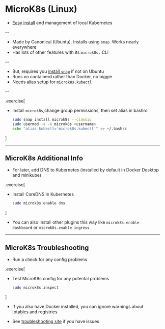 # MicroK8s (Linux)

- [Easy install](https://microk8s.io/) and management of local Kubernetes

--

- Made by Canonical (Ubuntu). Installs using `snap`. Works nearly everywhere
- Has lots of other features with its `microk8s.` CLI

--

- But, requires you [install `snap`](https://snapcraft.io/docs/installing-snapd) if not on Ubuntu
- Runs on containerd rather than Docker, no biggie
- Needs alias setup for `microk8s.kubectl`

--

.exercise[

- Install `microk8s`,change group permissions, then set alias in bashrc
  ``` bash
  sudo snap install microk8s --classic
  sudo usermod -a -G microk8s <username>
  echo "alias kubectl='microk8s.kubectl'" >> ~/.bashrc
  ```

]

---

## MicroK8s Additional Info

- For later, add DNS to Kubernetes (installed by default in Docker Desktop and minikube)


.exercise[

- Install CoreDNS in Kubernetes
  ``` bash
  sudo microk8s.enable dns
  ```
]

- You can also install other plugins this way like `microk8s.enable dashboard` or `microk8s.enable ingress`

---

## MicroK8s Troubleshooting

- Run a check for any config problems

.exercise[

- Test MicroK8s config for any potental problems
  ``` bash
  sudo microk8s.inspect
  ```
]

- If you also have Docker installed, you can ignore warnings about iptables and registries

- See [troubleshooting site](https://microk8s.io/docs/troubleshooting) if you have issues
